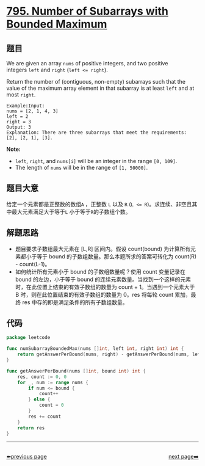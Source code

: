 # [795. Number of Subarrays with Bounded Maximum](https://leetcode.com/problems/number-of-subarrays-with-bounded-maximum/)


## 题目

We are given an array `nums` of positive integers, and two positive integers `left` and `right` (`left <= right`).

Return the number of (contiguous, non-empty) subarrays such that the value of the maximum array element in that subarray is at least `left` and at most `right`.

```
Example:Input:
nums = [2, 1, 4, 3]
left = 2
right = 3
Output: 3
Explanation: There are three subarrays that meet the requirements: [2], [2, 1], [3].
```

**Note:**

- `left`, `right`, and `nums[i]` will be an integer in the range `[0, 109]`.
- The length of `nums` will be in the range of `[1, 50000]`.

## 题目大意

给定一个元素都是正整数的数组`A` ，正整数 `L` 以及 `R` (`L <= R`)。求连续、非空且其中最大元素满足大于等于`L` 小于等于`R`的子数组个数。

## 解题思路

- 题目要求子数组最大元素在 [L,R] 区间内。假设 count(bound) 为计算所有元素都小于等于 bound 的子数组数量。那么本题所求的答案可转化为 count(R) - count(L-1)。
- 如何统计所有元素小于 bound 的子数组数量呢？使用 count 变量记录在 bound 的左边，小于等于 bound 的连续元素数量。当找到一个这样的元素时，在此位置上结束的有效子数组的数量为 count + 1。当遇到一个元素大于 B 时，则在此位置结束的有效子数组的数量为 0。res 将每轮 count 累加，最终 res 中存的即是满足条件的所有子数组数量。

## 代码

```go
package leetcode

func numSubarrayBoundedMax(nums []int, left int, right int) int {
	return getAnswerPerBound(nums, right) - getAnswerPerBound(nums, left-1)
}

func getAnswerPerBound(nums []int, bound int) int {
	res, count := 0, 0
	for _, num := range nums {
		if num <= bound {
			count++
		} else {
			count = 0
		}
		res += count
	}
	return res
}
```



----------------------------------------------
<div style="display: flex;justify-content: space-between;align-items: center;">
<p><a href="https://books.halfrost.com/leetcode/ChapterFour/0700~0799/0794.Valid-Tic-Tac-Toe-State/">⬅️previous page</a></p>
<p><a href="https://books.halfrost.com/leetcode/ChapterFour/0800~0899/0802.Find-Eventual-Safe-States/">next page➡️</a></p>
</div>
